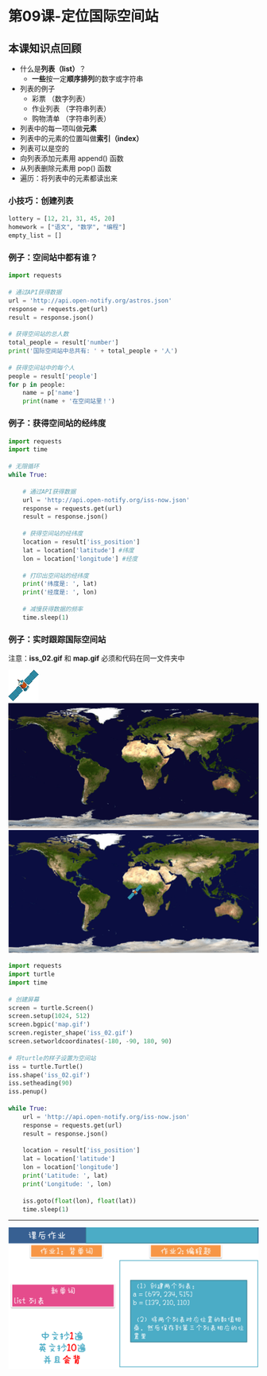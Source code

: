 # 第09课-定位国际空间站

## 本课知识点回顾

* 什么是**列表（list）**？
    * **一些**按一定**顺序排列**的数字或字符串
* 列表的例子
    * 彩票 （数字列表）
    * 作业列表 （字符串列表）
    * 购物清单 （字符串列表）
* 列表中的每一项叫做**元素**
* 列表中的元素的位置叫做**索引（index）**
* 列表可以是空的
* 向列表添加元素用 append() 函数
* 从列表删除元素用 pop() 函数
* 遍历：将列表中的元素都读出来

### 小技巧：创建列表
```python
lottery = [12, 21, 31, 45, 20]
homework = ["语文", "数学", "编程"]
empty_list = []
```

### 例子：空间站中都有谁？
```python
import requests

# 通过API获得数据
url = 'http://api.open-notify.org/astros.json'
response = requests.get(url)
result = response.json()

# 获得空间站的总人数
total_people = result['number']
print('国际空间站中总共有: ' + total_people + '人')

# 获得空间站中的每个人
people = result['people']
for p in people:
    name = p['name']
    print(name + '在空间站里！')

```

### 例子：获得空间站的经纬度
```python
import requests
import time

# 无限循环
while True:

    # 通过API获得数据
    url = 'http://api.open-notify.org/iss-now.json'
    response = requests.get(url)
    result = response.json()

    # 获得空间站的经纬度
    location = result['iss_position']
    lat = location['latitude'] #纬度
    lon = location['longitude'] #经度

    # 打印出空间站的经纬度
    print('纬度是: ', lat)
    print('经度是: ', lon)

    # 减慢获得数据的频率
    time.sleep(1)
```

### 例子：实时跟踪国际空间站
注意：**iss_02.gif** 和 **map.gif** 必须和代码在同一文件夹中

![](/assets/iss_02.gif)
![](/assets/map.gif)
![](/assets/tracking_satellite.png)
```python
import requests
import turtle
import time

# 创建屏幕
screen = turtle.Screen()
screen.setup(1024, 512)
screen.bgpic('map.gif')
screen.register_shape('iss_02.gif')
screen.setworldcoordinates(-180, -90, 180, 90)

# 将turtle的样子设置为空间站
iss = turtle.Turtle()
iss.shape('iss_02.gif')
iss.setheading(90)
iss.penup()

while True:
    url = 'http://api.open-notify.org/iss-now.json'
    response = requests.get(url)
    result = response.json()

    location = result['iss_position']
    lat = location['latitude']
    lon = location['longitude']
    print('Latitude: ', lat)
    print('Longitude: ', lon)

    iss.goto(float(lon), float(lat))
    time.sleep(1)

```



---
![](/assets/幻灯片58.png)